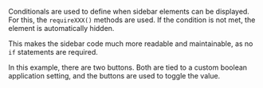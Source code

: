 Conditionals are used to define when sidebar elements can be displayed. 
For this, the `requireXXX()` methods are used. If the condition is not
met, the element is automatically hidden.

This makes the sidebar code much more readable and maintainable, as no
`if` statements are required.

In this example, there are two buttons. Both are tied to a custom
boolean application setting, and the buttons are used to toggle the
value.
